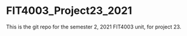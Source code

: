 # FIT4003_Project23_2021

This is the git repo for the semester 2, 2021 FIT4003 unit, for project 23.